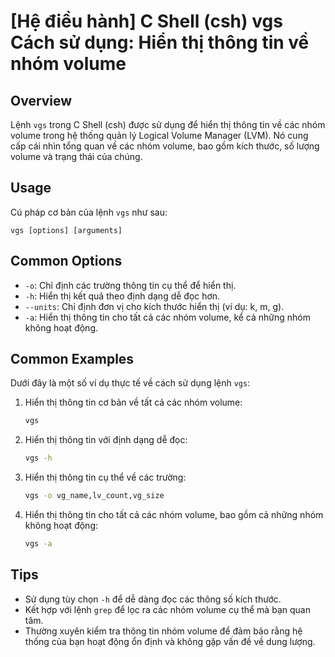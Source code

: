 # [Hệ điều hành] C Shell (csh) vgs Cách sử dụng: Hiển thị thông tin về nhóm volume

## Overview
Lệnh `vgs` trong C Shell (csh) được sử dụng để hiển thị thông tin về các nhóm volume trong hệ thống quản lý Logical Volume Manager (LVM). Nó cung cấp cái nhìn tổng quan về các nhóm volume, bao gồm kích thước, số lượng volume và trạng thái của chúng.

## Usage
Cú pháp cơ bản của lệnh `vgs` như sau:
```
vgs [options] [arguments]
```

## Common Options
- `-o`: Chỉ định các trường thông tin cụ thể để hiển thị.
- `-h`: Hiển thị kết quả theo định dạng dễ đọc hơn.
- `--units`: Chỉ định đơn vị cho kích thước hiển thị (ví dụ: k, m, g).
- `-a`: Hiển thị thông tin cho tất cả các nhóm volume, kể cả những nhóm không hoạt động.

## Common Examples
Dưới đây là một số ví dụ thực tế về cách sử dụng lệnh `vgs`:

1. Hiển thị thông tin cơ bản về tất cả các nhóm volume:
   ```bash
   vgs
   ```

2. Hiển thị thông tin với định dạng dễ đọc:
   ```bash
   vgs -h
   ```

3. Hiển thị thông tin cụ thể về các trường:
   ```bash
   vgs -o vg_name,lv_count,vg_size
   ```

4. Hiển thị thông tin cho tất cả các nhóm volume, bao gồm cả những nhóm không hoạt động:
   ```bash
   vgs -a
   ```

## Tips
- Sử dụng tùy chọn `-h` để dễ dàng đọc các thông số kích thước.
- Kết hợp với lệnh `grep` để lọc ra các nhóm volume cụ thể mà bạn quan tâm.
- Thường xuyên kiểm tra thông tin nhóm volume để đảm bảo rằng hệ thống của bạn hoạt động ổn định và không gặp vấn đề về dung lượng.